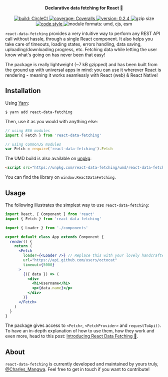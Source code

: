 <div align="center">
  <strong>Declarative data fetching for React 🎣</strong>
  <br />
  <br />
  <a href="https://circleci.com/gh/CharlesMangwa/react-data-fetching">
    <img
      alt="build: CircleCI"
      src="https://circleci.com/gh/CharlesMangwa/react-data-fetching.svg?style=shield"
    />
  </a>
  <a href="https://coveralls.io/github/CharlesMangwa/react-data-fetching?branch=master">
    <img
      alt="coverage: Coveralls"
      src="https://coveralls.io/repos/github/CharlesMangwa/react-data-fetching/badge.svg?branch=master&t=v4mvo8"
    />
  </a>
  <a href="https://www.npmjs.com/package/react-data-fetching">
    <img
      alt="version: 0.2.4"
      src="https://img.shields.io/npm/v/react-data-fetching.svg"
    />
  </a>
  <img 
    alt="gzip size"
    src="https://img.shields.io/badge/gzip%20size-7.58%20kB-brightgreen.svg"
  />
  <a href="https://github.com/prettier/prettier">
    <img
      alt="code style"
      src="https://img.shields.io/badge/code_style-prettier-ff69b4.svg"
    />
  </a>
  <img
    alt="module formats: umd, cjs, esm"
    src="https://img.shields.io/badge/module%20formats-umd%2C%20cjs%2C%20esm-7020f5.svg"
  />
</div>

`react-data-fetching` provides a very intuitive way to perform any REST API call without hassle, through a single React component. It also helps you take care of timeouts, loading states, errors handling, data saving, uploading/downloading progress, etc. Fetching data while letting the user know what's going on has never been that easy!

The package is really lightweight (~7 kB gzipped) and has been built from the ground up with universal apps in mind: you can use it wherever React is rendering - meaning it works seamlessly with React (web) & React Native!

## Installation

Using [Yarn](https://yarnpkg.com/):

```shell
$ yarn add react-data-fetching
```

Then, use it as you would with anything else:

```js
// using ES6 modules
import { Fetch } from 'react-data-fetching'

// using CommonJS modules
var Fetch = require('react-data-fetching').Fetch
```

The UMD build is also available on [unpkg](https://unpkg.com):

```html
<script src="https://unpkg.com/react-data-fetching/umd/react-data-fetching.min.js"></script>
```

You can find the library on `window.ReactDataFetching`.

## Usage

The following illustrates the simplest way to use `react-data-fetching`:

```jsx
import React, { Component } from 'react'
import { Fetch } from 'react-data-fetching'

import { Loader } from './components'

export default class App extends Component {
  render() {
    return (
      <Fetch
        loader={<Loader />} // Replace this with your lovely handcrafted loader
        url="https://api.github.com/users/octocat"
        timeout={5000}
      >
        {({ data }) => (
          <div>
            <h1>Username</h1>
            <p>{data.name}</p>
          </div>
        )}
      </Fetch>
    )
  }
}
```

The package gives access to `<Fetch>`, `<FetchProvider>` and `requestToApi()`. To have an in-depth explanation of how to use them, how they work and even more, head to this post: [Introducing React Data Fetching 🎣](https://medium.com/@CharlesMangwa/introducing-react-data-fetching-2140a1d36cc8).

## About

`react-data-fetching` is currently developed and maintained by yours truly, [@Charles_Mangwa](https://twitter.com/Charles_Mangwa). Feel free to get in touch if you want to contribute!
